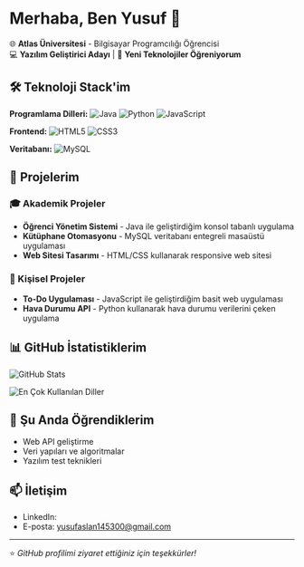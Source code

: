# Merhaba, Ben Yusuf 👋

🌐 **Atlas Üniversitesi** - Bilgisayar Programcılığı Öğrencisi  
💻 **Yazılım Geliştirici Adayı** | 🚀 **Yeni Teknolojiler Öğreniyorum**

## 🛠️ Teknoloji Stack'im

**Programlama Dilleri:**
![Java](https://img.shields.io/badge/Java-ED8B00?style=for-the-badge&logo=openjdk&logoColor=white)
![Python](https://img.shields.io/badge/Python-3776AB?style=for-the-badge&logo=python&logoColor=white)
![JavaScript](https://img.shields.io/badge/JavaScript-F7DF1E?style=for-the-badge&logo=javascript&logoColor=black)

**Frontend:**
![HTML5](https://img.shields.io/badge/HTML5-E34F26?style=for-the-badge&logo=html5&logoColor=white)
![CSS3](https://img.shields.io/badge/CSS3-1572B6?style=for-the-badge&logo=css3&logoColor=white)

**Veritabanı:**
![MySQL](https://img.shields.io/badge/MySQL-00000F?style=for-the-badge&logo=mysql&logoColor=white)

## 📂 Projelerim

### 🎓 Akademik Projeler
- **Öğrenci Yönetim Sistemi** - Java ile geliştirdiğim konsol tabanlı uygulama
- **Kütüphane Otomasyonu** - MySQL veritabanı entegreli masaüstü uygulaması
- **Web Sitesi Tasarımı** - HTML/CSS kullanarak responsive web sitesi

### 🔨 Kişisel Projeler
- **To-Do Uygulaması** - JavaScript ile geliştirdiğim basit web uygulaması
- **Hava Durumu API** - Python kullanarak hava durumu verilerini çeken uygulama

## 📊 GitHub İstatistiklerim

![GitHub Stats](https://github-readme-stats.vercel.app/api?username=YusufASLAN1453&show_icons=true&theme=default)

![En Çok Kullanılan Diller](https://github-readme-stats.vercel.app/api/top-langs/?username=YusufASLAN1453&layout=compact&theme=default)

## 🌱 Şu Anda Öğrendiklerim
- Web API geliştirme
- Veri yapıları ve algoritmalar
- Yazılım test teknikleri

## 📫 İletişim
- LinkedIn: 
- E-posta: yusufaslan145300@gmail.com

---

⭐ *GitHub profilimi ziyaret ettiğiniz için teşekkürler!*
